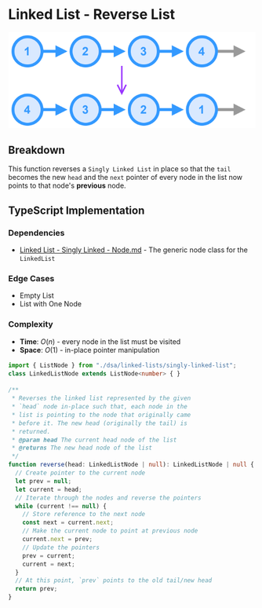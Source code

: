# Linked List - Reverse List

![reverse-list.svg](_images/reverse-list.svg)

## Breakdown
This function reverses a `Singly Linked List` in place so that the `tail` becomes the new `head` and the `next` pointer of every node in the list now points to that node's **previous** node.

## TypeScript Implementation

### Dependencies
* [Linked List - Singly Linked - Node.md](Linked%20List%20-%20Singly%20Linked%20-%20Node.md) - The generic node class for the `LinkedList`

### Edge Cases
* Empty List
* List with One Node

### Complexity
* **Time**: $O(n)$ - every node in the list must be visited
* **Space**: $O(1)$ - in-place pointer manipulation

```ts
import { ListNode } from "./dsa/linked-lists/singly-linked-list";
class LinkedListNode extends ListNode<number> { }

/**
 * Reverses the linked list represented by the given
 * `head` node in-place such that, each node in the
 * list is pointing to the node that originally came
 * before it. The new head (originally the tail) is
 * returned.
 * @param head The current head node of the list
 * @returns The new head node of the list
 */
function reverse(head: LinkedListNode | null): LinkedListNode | null {
  // Create pointer to the current node
  let prev = null;
  let current = head;
  // Iterate through the nodes and reverse the pointers
  while (current !== null) {
    // Store reference to the next node
    const next = current.next;
    // Make the current node to point at previous node
    current.next = prev;
    // Update the pointers
    prev = current;
    current = next;
  }
  // At this point, `prev` points to the old tail/new head
  return prev;
}
```